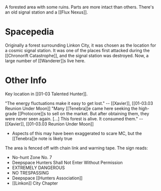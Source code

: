 A forested area with some ruins. Parts are more intact than others. There's an old signal station and a [[Flux Nexus]].

# Spacepedia
Originally a forest surrounding Linkon City, it was chosen as the location for a cosmic signal station. It was one of the places first attacked during the [[Chronorift Catastrophe]], and the signal station was destroyed. Now, a large number of [[Wanderer]]s live here.
# Other Info
Key location in [[01-03 Talented Hunter]].

"The energy fluctuations make it easy to get lost." -- [[Xavier]], [[01-03.03 Reunion Under Moon]]
"Many [[Tenebra]]e came here seeking the high-grade [[Protocore]]s to sell on the market. But after obtaining them, they were never seen again. [...] This forest is alive. It consumed them." -- [[Xavier]], [[01-03.03 Reunion Under Moon]]
* Aspects of this may have been exaggerated to scare MC, but the [[Tenebra]]e note is likely true

The area is fenced off with chain link and warning tape. The sign reads:
* No-hunt Zone No. 7
* Deepspace Hunters Shall Not Enter Without Permission
* EXTREMELY DANGEROUS
* NO TRESPASSING
* Deepspace [[Hunters Association]]
* [[Linkon]] City Chapter